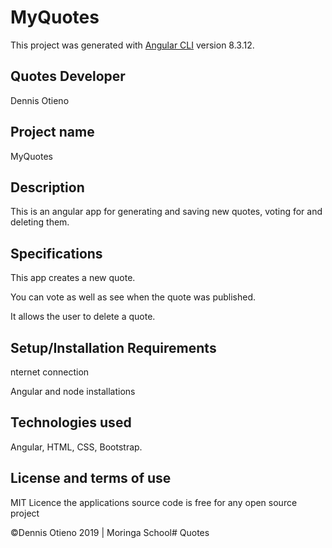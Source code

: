 # MyQuotes

This project was generated with [Angular CLI](https://github.com/angular/angular-cli) version 8.3.12.

## Quotes Developer

Dennis Otieno

## Project name

MyQuotes

## Description

This is an angular app for generating and saving new quotes, voting for and deleting them.

## Specifications

This app creates a new quote.

You can vote as well as see when the quote was published.

It allows the user to delete a quote.

## Setup/Installation Requirements

nternet connection

Angular and node installations

## Technologies used

Angular, HTML, CSS, Bootstrap.

## License and terms of use
MIT Licence the applications source code is free for any open source project

©Dennis Otieno 2019 | Moringa School# Quotes
